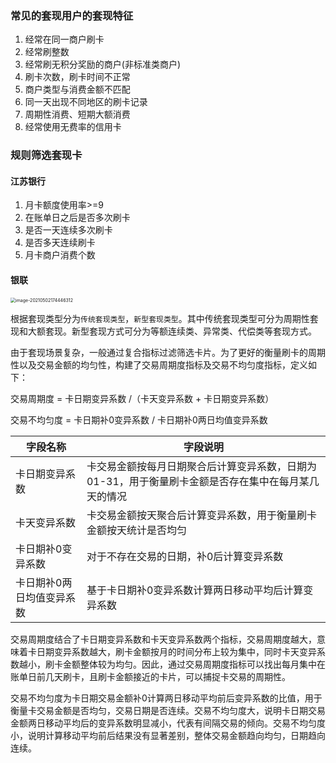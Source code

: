 ### 常见的套现用户的套现特征

1. 经常在同一商户刷卡
2. 经常刷整数
3. 经常刷无积分奖励的商户(非标准类商户)
4. 刷卡次数，刷卡时间不正常
5. 商户类型与消费金额不匹配
6. 同一天出现不同地区的刷卡记录
7. 周期性消费、短期大额消费
8. 经常使用无费率的信用卡



### 规则筛选套现卡

#### 江苏银行

1. 月卡额度使用率>=9
2. 在账单日之后是否多次刷卡
3. 是否一天连续多次刷卡
4. 是否多天连续刷卡
5. 月卡商户消费个数



#### 银联

<img src="/Users/eason/Library/Application%20Support/typora-user-images/image-20210502174446312.png" alt="image-20210502174446312" style="zoom:50%;" />

根据套现类型分为`传统套现类型`，`新型套现类型`。其中传统套现类型可分为周期性套现和大额套现。新型套现方式可分为等额连续类、异常类、代偿类等套现方式。

由于套现场景复杂，一般通过复合指标过滤筛选卡片。为了更好的衡量刷卡的周期性以及交易金额的均匀性，构建了交易周期度指标及交易不均匀度指标，定义如下：

交易周期度 = 卡日期变异系数 /（卡天变异系数 + 卡日期变异系数）

交易不均匀度 = 卡日期补0变异系数 / 卡日期补0两日均值变异系数

| 字段名称                  | 字段说明                                                     |
| ------------------------- | ------------------------------------------------------------ |
| 卡日期变异系数            | 卡交易金额按每月日期聚合后计算变异系数，日期为01-31，用于衡量刷卡金额是否存在集中在每月某几天的情况 |
| 卡天变异系数              | 卡交易金额按天聚合后计算变异系数，用于衡量刷卡金额按天统计是否均匀 |
| 卡日期补0变异系数         | 对于不存在交易的日期，补0后计算变异系数                      |
| 卡日期补0两日均值变异系数 | 基于卡日期补0变异系数计算两日移动平均后计算变异系数          |

交易周期度结合了卡日期变异系数和卡天变异系数两个指标，交易周期度越大，意味着卡日期变异系数越大，刷卡金额按月的时间分布上较为集中，同时卡天变异系数越小，刷卡金额整体较为均匀。因此，通过交易周期度指标可以找出每月集中在账单日前几天刷卡，且刷卡金额接近的卡片，可以捕捉卡交易的周期性。

交易不均匀度为卡日期交易金额补0计算两日移动平均前后变异系数的比值，用于衡量卡交易金额是否均匀，交易日期是否连续。交易不均匀度大，说明卡日期交易金额两日移动平均后的变异系数明显减小，代表有间隔交易的倾向。交易不均匀度小，说明计算移动平均前后结果没有显著差别，整体交易金额趋向均匀，日期趋向连续。